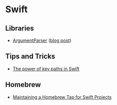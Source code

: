 # Swift

## Libraries

- [ArgumentParser](https://github.com/apple/swift-argument-parser) ([blog post](https://swift.org/blog/argument-parser/))

## Tips and Tricks

- [The power of key paths in Swift](https://www.swiftbysundell.com/posts/the-power-of-key-paths-in-swift)

## Homebrew

- [Maintaining a Homebrew Tap for Swift Projects](https://medium.com/@mxcl/maintaining-a-homebrew-tap-for-swift-projects-7287ed379324)
